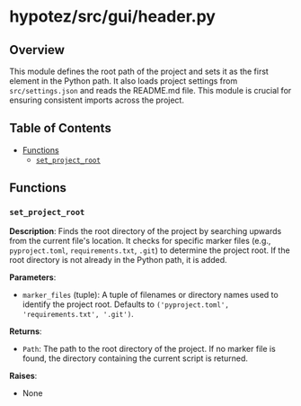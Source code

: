 # hypotez/src/gui/header.py

## Overview

This module defines the root path of the project and sets it as the first element in the Python path. It also loads project settings from `src/settings.json` and reads the README.md file.  This module is crucial for ensuring consistent imports across the project.

## Table of Contents

- [Functions](#functions)
    - [`set_project_root`](#set_project_root)


## Functions

### `set_project_root`

**Description**: Finds the root directory of the project by searching upwards from the current file's location. It checks for specific marker files (e.g., `pyproject.toml`, `requirements.txt`, `.git`) to determine the project root. If the root directory is not already in the Python path, it is added.

**Parameters**:

- `marker_files` (tuple): A tuple of filenames or directory names used to identify the project root. Defaults to `('pyproject.toml', 'requirements.txt', '.git')`.

**Returns**:

- `Path`: The path to the root directory of the project. If no marker file is found, the directory containing the current script is returned.


**Raises**:

- None